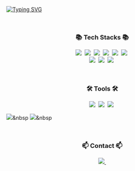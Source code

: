[![Typing SVG](https://readme-typing-svg.demolab.com/?lines=Hello,+I'm+Junghyun👋;Welcome+to+Junghyun's+Github🤗)](https://git.io/typing-svg)

<br>

<!--내용 부분-->
<h3 align="center">📚 Tech Stacks 📚</h3>
<p align="center"> 
  <img src="https://img.shields.io/badge/javascript-F7DF1E?style=flat-square&logo=javascript&logoColor=black"/></a>&nbsp
  <img src="https://img.shields.io/badge/Python-3766AB?style=flat-square&logo=Python&logoColor=white"/></a>&nbsp
  <img src="https://img.shields.io/badge/Java-007396?style=flat-square&logo=Java&logoColor=white"/></a>&nbsp
  <img src="https://img.shields.io/badge/C++-00599C?style=flat-square&logo=C%2B%2B&logoColor=white"/></a>&nbsp
  <img src="https://img.shields.io/badge/html5-E34F26.svg?style=flat-square&logo=html5&logoColor=white" /></a>&nbsp
  <img src="https://img.shields.io/badge/css3-1572B6.svg?style=flat-square&logo=css3&logoColor=white" /></a>&nbsp
  <br>
  <img src="https://img.shields.io/badge/React-61DAFB?style=flat-square&logo=react&logoColor=black"/></a>&nbsp 
  <img src="https://img.shields.io/badge/Django-092E20?style=flat-square&logo=Django&logoColor=white"/></a>&nbsp 
  <img src="https://img.shields.io/badge/Node.js-339933?style=flat-square&logo=Node.js&logoColor=white"/></a>&nbsp 
</p>

<br>
<!--
<h3 align="center">📚 Studying 📚</h3>
<div align="center">
  <img src="https://img.shields.io/badge/typescript-007ACC.svg?style=for-the-badge&logo=typescript&logoColor=white" />&nbsp
  <img src="https://img.shields.io/badge/React%20Query-FF4154?style=for-the-badge&logo=react%20query&logoColor=white" />&nbsp
  <img src="https://img.shields.io/badge/Recoil-3578E5?style=for-the-badge&logo=recoil&logoColor=white" />&nbsp
</div>
-->
<h3 align="center">🛠 Tools 🛠</h3>
<p align="center"> 
  <img src="https://img.shields.io/badge/git-F05033.svg?style=flat-square&logo=git&logoColor=white" />&nbsp
  <img src="https://img.shields.io/badge/github-181717.svg?style=flat-square&logo=github&logoColor=white" />&nbsp
  <img src="https://img.shields.io/badge/Notion-F3F3F3.svg?style=flat-square&logo=notion&logoColor=black" />&nbsp

  <br>

  <img src="https://img.shields.io/badge/VSCode-2C2C32.svg?style=flat-square&logo=visual-studio-code&logoColor=22ABF3" />&nbsp
  <img src="https://img.shields.io/badge/jupyter-2C2C32.svg?style=flat-square&logo=jupyter&logoColor=F37726" />&nbsp
</p>

<br>

<h3 align="center">📫 Contact 📫</h3>
<div align="center">
  <a href="mailto:fnsk1256@gmail.com">
    <img
      src="https://img.shields.io/badge/Gmail-D14836?style=flat-square&logo=gmail&logoColor=white"/>&nbsp
  </a>
</div>

<!--
**junghyunl/junghyunl** is a ✨ _special_ ✨ repository because its `README.md` (this file) appears on your GitHub profile.

Here are some ideas to get you started:

- 🔭 I’m currently working on ...
- 🌱 I’m currently learning ...
- 👯 I’m looking to collaborate on ...
- 🤔 I’m looking for help with ...
- 💬 Ask me about ...
- 📫 How to reach me: ...
- 😄 Pronouns: ...
- ⚡ Fun fact: ...
-->

